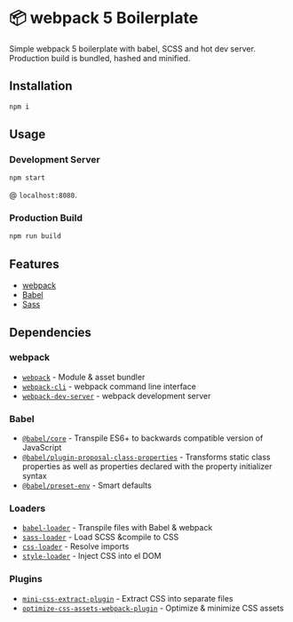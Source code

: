 # 📦 webpack 5 Boilerplate

Simple webpack 5 boilerplate with babel, SCSS and hot dev server. Production build is bundled, hashed and minified.

## Installation

```bash
npm i
```

## Usage

### Development Server

```bash
npm start
```

@ `localhost:8080`.

### Production Build

```bash
npm run build
```

## Features

- [webpack](https://webpack.js.org/)
- [Babel](https://babeljs.io/)
- [Sass](https://sass-lang.com/)

## Dependencies

### webpack

- [`webpack`](https://github.com/webpack/webpack) - Module & asset bundler
- [`webpack-cli`](https://github.com/webpack/webpack-cli) - webpack command line interface
- [`webpack-dev-server`](https://github.com/webpack/webpack-dev-server) - webpack development server

### Babel

- [`@babel/core`](https://www.npmjs.com/package/@babel/core) - Transpile ES6+ to backwards compatible version of JavaScript
- [`@babel/plugin-proposal-class-properties`](https://www.npmjs.com/package/@babel/plugin-proposal-class-properties) - Transforms static class properties as well as properties declared with the property initializer syntax
- [`@babel/preset-env`](https://babeljs.io/docs/en/babel-preset-env) - Smart defaults

### Loaders

- [`babel-loader`](https://webpack.js.org/loaders/babel-loader/) - Transpile files with Babel & webpack
- [`sass-loader`](https://webpack.js.org/loaders/sass-loader/) - Load SCSS &compile to CSS
- [`css-loader`](https://webpack.js.org/loaders/css-loader/) - Resolve imports
- [`style-loader`](https://webpack.js.org/loaders/style-loader/) - Inject CSS into el DOM

### Plugins

- [`mini-css-extract-plugin`](https://github.com/webpack-contrib/mini-css-extract-plugin) - Extract CSS into separate files
- [`optimize-css-assets-webpack-plugin`](https://github.com/NMFR/optimize-css-assets-webpack-plugin) - Optimize & minimize CSS assets
